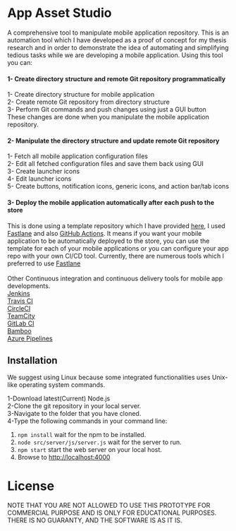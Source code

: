 # App Asset Studio
A comprehensive tool to manipulate mobile application repository. This is an automation tool which I have developed as a proof of concept for my thesis research and in order to demonstrate the idea of automating and simplifying tedious tasks while we are developing a mobile application. Using this tool you can:

#### 1- Create directory structure and remote Git repository programmatically
1- Create directory structure for mobile application<br>
2- Create remote Git repository from directory structure<br>
3- Perform Git commands and push changes using just a GUI button<br>
These changes are done when you manipulate the mobile application repository.

#### 2- Manipulate the directory structure and update remote Git repository
1- Fetch all mobile application configuration files<br>
2- Edit all fetched configuration files and save them back using GUI<br>
3- Create launcher icons<br>
4- Edit launcher icons<br>
5- Create buttons, notification icons, generic icons, and action bar/tab icons<br>

#### 3- Deploy the mobile application automatically after each push to the store
This is done using a template repository which I have provided <a href="https://github.com/AhmadVakil/AppAssetAutoDeploy">here</a>, I used <a href="https://fastlane.tools/">Fastlane</a> and also <a href="https://github.com/features/actions">GitHub Actions</a>. It means if you want your mobile application to be automatically deployed to the store, you can use the template for each of your mobile applications or you can configure your app repo with your own CI/CD tool. Currently, there are numerous tools which I preferred to use <a href="https://fastlane.tools/">Fastlane</a> 
<br><br>Other Continuous integration and continuous delivery tools for mobile app developments.
<br><a href="https://www.jenkins.io/">Jenkins</a>
<br><a href="https://www.travis-ci.com/">Travis CI</a>
<br><a href="http://circleci.com/">CircleCI</a>
<br><a href="https://www.jetbrains.com/teamcity/">TeamCity</a>
<br><a href="https://about.gitlab.com/">GitLab CI</a>
<br><a href="https://www.atlassian.com/software/bamboo">Bamboo</a>
<br><a href="https://azure.microsoft.com/en-us/services/devops/pipelines/">Azure Pipelines</a>

## Installation
We suggest using Linux because some integrated functionalities uses Unix-like operating system commands.

1-Download latest(Current) Node.js<br>
2-Clone the git repository in your local server.<br>
3-Navigate to the folder that you have cloned.<br>
4-Type the following commands in your command line:<br>

1. `npm install` wait for the npm to be installed.
1. `node src/server/js/server.js` wait for the server to run.
2. `npm start` start the web server on your local host. 
3. Browse to [http://localhost:4000](http://localhost:4000)

# License
NOTE THAT YOU ARE NOT ALLOWED TO USE THIS PROTOTYPE FOR COMMERCIAL PURPOSE AND IS ONLY FOR EDUCATIONAL PURPOSES. THERE IS NO GUARANTY, AND THE SOFTWARE IS AS IT IS. 